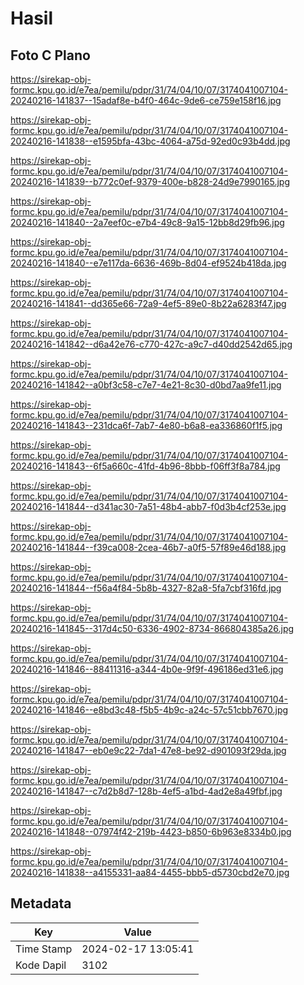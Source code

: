 # Hasil

## Foto C Plano

https://sirekap-obj-formc.kpu.go.id/e7ea/pemilu/pdpr/31/74/04/10/07/3174041007104-20240216-141837--15adaf8e-b4f0-464c-9de6-ce759e158f16.jpg

https://sirekap-obj-formc.kpu.go.id/e7ea/pemilu/pdpr/31/74/04/10/07/3174041007104-20240216-141838--e1595bfa-43bc-4064-a75d-92ed0c93b4dd.jpg

https://sirekap-obj-formc.kpu.go.id/e7ea/pemilu/pdpr/31/74/04/10/07/3174041007104-20240216-141839--b772c0ef-9379-400e-b828-24d9e7990165.jpg

https://sirekap-obj-formc.kpu.go.id/e7ea/pemilu/pdpr/31/74/04/10/07/3174041007104-20240216-141840--2a7eef0c-e7b4-49c8-9a15-12bb8d29fb96.jpg

https://sirekap-obj-formc.kpu.go.id/e7ea/pemilu/pdpr/31/74/04/10/07/3174041007104-20240216-141840--e7e117da-6636-469b-8d04-ef9524b418da.jpg

https://sirekap-obj-formc.kpu.go.id/e7ea/pemilu/pdpr/31/74/04/10/07/3174041007104-20240216-141841--dd365e66-72a9-4ef5-89e0-8b22a6283f47.jpg

https://sirekap-obj-formc.kpu.go.id/e7ea/pemilu/pdpr/31/74/04/10/07/3174041007104-20240216-141842--d6a42e76-c770-427c-a9c7-d40dd2542d65.jpg

https://sirekap-obj-formc.kpu.go.id/e7ea/pemilu/pdpr/31/74/04/10/07/3174041007104-20240216-141842--a0bf3c58-c7e7-4e21-8c30-d0bd7aa9fe11.jpg

https://sirekap-obj-formc.kpu.go.id/e7ea/pemilu/pdpr/31/74/04/10/07/3174041007104-20240216-141843--231dca6f-7ab7-4e80-b6a8-ea336860f1f5.jpg

https://sirekap-obj-formc.kpu.go.id/e7ea/pemilu/pdpr/31/74/04/10/07/3174041007104-20240216-141843--6f5a660c-41fd-4b96-8bbb-f06ff3f8a784.jpg

https://sirekap-obj-formc.kpu.go.id/e7ea/pemilu/pdpr/31/74/04/10/07/3174041007104-20240216-141844--d341ac30-7a51-48b4-abb7-f0d3b4cf253e.jpg

https://sirekap-obj-formc.kpu.go.id/e7ea/pemilu/pdpr/31/74/04/10/07/3174041007104-20240216-141844--f39ca008-2cea-46b7-a0f5-57f89e46d188.jpg

https://sirekap-obj-formc.kpu.go.id/e7ea/pemilu/pdpr/31/74/04/10/07/3174041007104-20240216-141844--f56a4f84-5b8b-4327-82a8-5fa7cbf316fd.jpg

https://sirekap-obj-formc.kpu.go.id/e7ea/pemilu/pdpr/31/74/04/10/07/3174041007104-20240216-141845--317d4c50-6336-4902-8734-866804385a26.jpg

https://sirekap-obj-formc.kpu.go.id/e7ea/pemilu/pdpr/31/74/04/10/07/3174041007104-20240216-141846--88411316-a344-4b0e-9f9f-496186ed31e6.jpg

https://sirekap-obj-formc.kpu.go.id/e7ea/pemilu/pdpr/31/74/04/10/07/3174041007104-20240216-141846--e8bd3c48-f5b5-4b9c-a24c-57c51cbb7670.jpg

https://sirekap-obj-formc.kpu.go.id/e7ea/pemilu/pdpr/31/74/04/10/07/3174041007104-20240216-141847--eb0e9c22-7da1-47e8-be92-d901093f29da.jpg

https://sirekap-obj-formc.kpu.go.id/e7ea/pemilu/pdpr/31/74/04/10/07/3174041007104-20240216-141847--c7d2b8d7-128b-4ef5-a1bd-4ad2e8a49fbf.jpg

https://sirekap-obj-formc.kpu.go.id/e7ea/pemilu/pdpr/31/74/04/10/07/3174041007104-20240216-141848--07974f42-219b-4423-b850-6b963e8334b0.jpg

https://sirekap-obj-formc.kpu.go.id/e7ea/pemilu/pdpr/31/74/04/10/07/3174041007104-20240216-141838--a4155331-aa84-4455-bbb5-d5730cbd2e70.jpg


## Metadata

| Key        | Value               |
| ---------- | ------------------- |
| Time Stamp | 2024-02-17 13:05:41 |
| Kode Dapil | 3102                |



